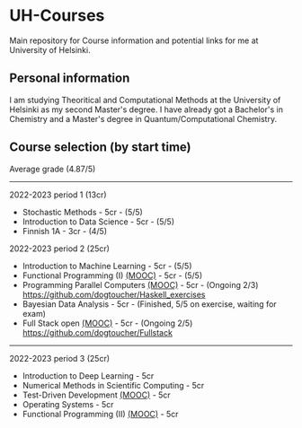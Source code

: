 # UH-Courses
Main repository for Course information and potential links for me at University of Helsinki.

## Personal information
I am studying Theoritical and Computational Methods at the University of Helsinki as my second Master's degree. I have already got a Bachelor's in Chemistry and a Master's degree in Quantum/Computational Chemistry.

## Course selection (by start time)

Average grade (4.87/5)

---

2022-2023 period 1 (13cr)
- Stochastic Methods - 5cr - (5/5)
- Introduction to Data Science - 5cr - (5/5)
- Finnish 1A - 3cr - (4/5)

2022-2023 period 2 (25cr)
- Introduction to Machine Learning - 5cr - (5/5)
- Functional Programming (I) [(MOOC)](https://haskell.mooc.fi/) - 5cr - (5/5)
- Programming Parallel Computers [(MOOC)](https://ppc.cs.aalto.fi/) - 5cr - (Ongoing 2/3)
  https://github.com/dogtoucher/Haskell_exercises
- Bayesian Data Analysis - 5cr - (Finished, 5/5 on exercise, waiting for exam)
- Full Stack open [(MOOC)](https://fullstackopen.com/en/) - 5cr - (Ongoing 2/5)
  https://github.com/dogtoucher/Fullstack

---

2022-2023 period 3 (25cr)
- Introduction to Deep Learning - 5cr
- Numerical Methods in Scientific Computing - 5cr
- Test-Driven Development [(MOOC)](https://tdd.mooc.fi/) - 5cr
- Operating Systems - 5cr
- Functional Programming (II) [(MOOC)](https://haskell.mooc.fi/) - 5cr
